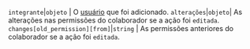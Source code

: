 `integrante`|`objeto` | O [usuário](/v3/users/) que foi adicionado. `alterações`|`objeto`| As alterações nas permissões do colaborador se a ação foi `editada`. `changes[old_permission][from]`|`string` | As permissões anteriores do colaborador se a ação foi `editada`.
